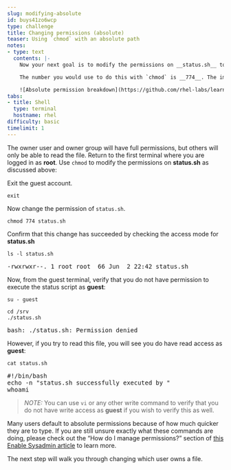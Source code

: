 ```yaml
---
slug: modifying-absolute
id: buys41zo6wcp
type: challenge
title: Changing permissions (absolute)
teaser: Using `chmod` with an absolute path
notes:
- type: text
  contents: |-
    Now your next goal is to modify the permissions on __status.sh__ to keep full access for the owner and group members, but prevent anyone else from writing to or executing the file. You can do this with three numbers if you use the absolute syntax.

    The number you would use to do this with `chmod` is __774__. The image below explains how the absolute permission of __774__ relates to the access mode string that is output by `ls -l`.

    ![Absolute permission breakdown](https://github.com/rhel-labs/learn-katacoda/raw/master/instruqt/file-permissions/assets/absBreakdown.png)
tabs:
- title: Shell
  type: terminal
  hostname: rhel
difficulty: basic
timelimit: 1
---
```

The owner user and owner group will have full permissions, but others will only be able to read the file. Return to the first terminal where you are logged in as __root__. Use `chmod` to modify the permissions on __status.sh__ as discussed above:

Exit the guest account.

```
exit
```

Now change the permission of `status.sh`.

```
chmod 774 status.sh
```

Confirm that this change has succeeded by checking the access mode for __status.sh__

```
ls -l status.sh
```

<pre class=file>
-rwxrwxr--. 1 root root  66 Jun  2 22:42 status.sh
</pre>

Now, from the guest terminal, verify that you do not have permission to execute the status script as __guest__:

```
su - guest
```

```
cd /srv
./status.sh
```

<pre class=file>
bash: ./status.sh: Permission denied
</pre>

However, if you try to read this file, you will see you do have read access as __guest__:

```
cat status.sh
```

<pre class=file>
#!/bin/bash
echo -n "status.sh successfully executed by "
whoami
</pre>

>_NOTE:_ You can use `vi` or any other write command to verify that you do not have write access as __guest__ if you wish to verify this as well.

Many users default to absolute permissions because of how much quicker they are to type. If you are still unsure exactly what these commands are doing, please check out the “How do I manage permissions?” section of [this Enable Sysadmin article](https://www.redhat.com/sysadmin/manage-permissions) to learn more.

The next step will walk you through changing which user owns a file.